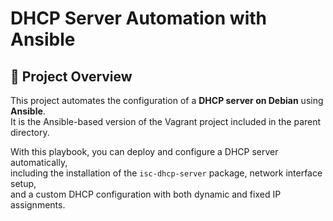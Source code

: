 # DHCP Server Automation with Ansible

## 📘 Project Overview

This project automates the configuration of a **DHCP server on Debian** using **Ansible**.  
It is the Ansible-based version of the Vagrant project included in the parent directory.

With this playbook, you can deploy and configure a DHCP server automatically,  
including the installation of the `isc-dhcp-server` package, network interface setup,  
and a custom DHCP configuration with both dynamic and fixed IP assignments.



